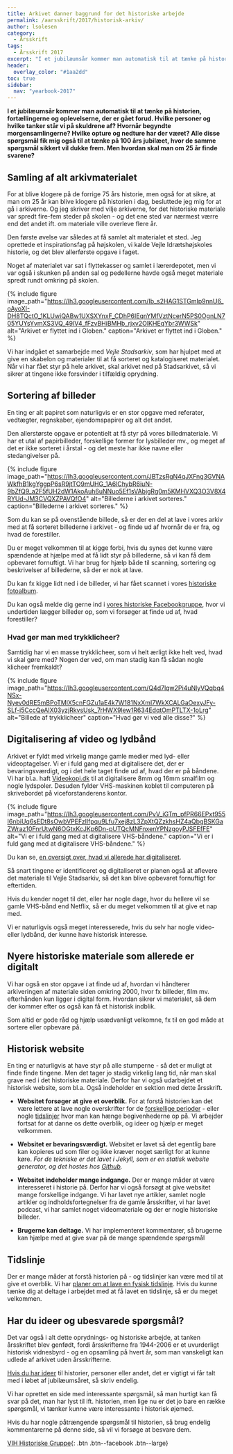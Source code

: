 ```yaml
---
title: Arkivet danner baggrund for det historiske arbejde
permalink: /aarsskrift/2017/historisk-arkiv/
author: lsolesen
category:
  - Årsskrift
tags:
  - Årsskrift 2017
excerpt: "I et jubilæumsår kommer man automatisk til at tænke på historien, fortællingerne og oplevelserne, der er gået forud. Lars Olesen fortæller om arbejdet med arkivet, det historiske website og samarbejdet med Stadsarkivet."
header:
  overlay_color: "#1aa2dd"
toc: true
sidebar:
  nav: "yearbook-2017"
---
```


**I et jubilæumsår kommer man automatisk til at tænke på historien, fortællingerne og oplevelserne, der er gået forud. Hvilke personer og hvilke tanker står vi på skuldrene af? Hvornår begyndte morgensamlingerne? Hvilke opture og nedture har der været? Alle disse spørgsmål fik mig også til at tænke på 100 års jubilæet, hvor de samme spørgsmål sikkert vil dukke frem. Men hvordan skal man om 25 år finde svarene?**
 
## Samling af alt arkivmaterialet

For at blive klogere på de forrige 75 års historie, men også for at sikre, at man om 25 år kan blive klogere på historien i dag, besluttede jeg mig for at gå i arkiverne. Og jeg skriver med vilje arkiverne, for det historiske materiale var spredt fire-fem steder på skolen - og det ene sted var nærmest værre end det andet ift. om materiale ville overleve flere år.

Den første øvelse var således at få samlet alt materialet et sted. Jeg oprettede et inspirationsfag på højskolen, vi kalde Vejle Idrætshøjskoles historie, og det blev allerførste opgave i faget.

Noget af materialet var sat i flyttekasser og samlet i lærerdepotet, men vi var også i skunken på anden sal og pedellerne havde også meget materiale spredt rundt omkring på skolen.

{% include figure
    image_path="https://lh3.googleusercontent.com/Ib_s2HAG1STGmIp9nnU6_oAyoXI-DH8TQctO_1KLUwiQABw1UXSXYnxF_CDhP6IEqnYMfVztNcerN5PS0OgnLN705YUYsYvmXS3VQ_49lV4_fFzvBHiBMHb_rjxv2OlKHEqYbr3WWSk"
    alt="Arkivet er flyttet ind i Globen."
    caption="Arkivet er flyttet ind i Globen." %}

Vi har indgået et samarbejde med _Vejle Stadsarkiv_, som har hjulpet med at give en skabelon og materialer til at få sorteret og katalogiseret materialet. Når vi har fået styr på hele arkivet, skal arkivet ned på Stadsarkivet, så vi sikrer at tingene ikke forsvinder i tilfældig oprydning.

## Sortering af billeder

En ting er alt papiret som naturligvis er en stor opgave med referater, vedtægter, regnskaber, ejendomspapirer og alt det andet.

Den allerstørste opgave er potentielt at få styr på vores billedmateriale. Vi har et utal af papirbilleder, forskellige former for lysbilleder mv., og meget af det er ikke sorteret i årstal - og det meste har ikke navne eller stedangivelser på.

{% include figure
    image_path="https://lh3.googleusercontent.com/JBTzsRgN4qJXFng3GVNAWkfhB1kgYggpP6sR9jtTO9mUHG_1A6lChybR6iuN-9bZfQ9_a2F5fUH2dW1AkoAuh6uNNuo5Ef1sVAbjgRg0m5KMHVXQ3O3V8X4RYUd-JM3CVQXZPAVQfO4"
    alt="Billederne i arkivet sorteres."
    caption="Billederne i arkivet sorteres." %}

Som du kan se på ovenstående billede, så er der en del at lave i vores arkiv med at få sorteret billederne i arkivet - og finde ud af hvornår de er fra, og hvad de forestiller.

Du er meget velkommen til at kigge forbi, hvis du synes det kunne være spændende at hjælpe med at få lidt styr på billederne, så vi kan få dem opbevaret fornuftigt. Vi har brug for hjælp både til scanning, sortering og beskrivelser af billederne, så der er nok at lave.

Du kan fx kigge lidt ned i de billeder, vi har fået scannet i vores [historiske fotoalbum](https://photos.app.goo.gl/v9mlKSmEyJsROObG3).

Du kan også melde dig gerne ind i [vores historiske Facebookgruppe](https://www.facebook.com/groups/655406751295188/), hvor vi undertiden lægger billeder op, som vi forsøger at finde ud af, hvad forestiller?

### Hvad gør man med trykklicheer?

Samtidig har vi en masse trykklicheer, som vi helt ærligt ikke helt ved, hvad vi skal gøre med? Nogen der ved, om man stadig kan få sådan nogle klicheer fremkaldt?

{% include figure
    image_path="https://lh3.googleusercontent.com/Q4d7lqw2Pi4uNlyVQqbq4NSx-Nyev0dRE5mBPoTMlX5cnFGZu1aE4k7W181NxXmI7WkXCALGaOexyJFy-SLf-i5CccQeAIX03yzjRkvsUsk_7rHWX9lew1R634EdqtOmPTLTX-1oLrg"
    alt="Billede af trykklicheer"
    caption="Hvad gør vi ved alle disse?" %}
 
## Digitalisering af video og lydbånd

Arkivet er fyldt med virkelig mange gamle medier med lyd- eller videoptagelser. Vi er i fuld gang med at digitalisere det, der er bevaringsværdigt, og i det hele taget finde ud af, hvad der er på båndene. Vi har bl.a. haft [Videokopi.dk](http://videokopi.dk) til at digitalisere 8mm og 16mm smalfilm og nogle lydspoler. Desuden fylder VHS-maskinen koblet til computeren på skrivebordet på viceforstanderens kontor. 

{% include figure
    image_path="https://lh3.googleusercontent.com/PvV_iGTm_pfPR66EPxt955I6nbiUq6sEDt8sOwbVPEFzlIfpqu9Lfu7xej8zL3ZpXtQZzkhsHZ4aQbgBSKGaZWraz10FnrUtwN6OGtxKcJKp6Dn-pUTQcMNFnxenYPNzgoyPJSFEfFE"
    alt="Vi er i fuld gang med at digitalisere VHS-båndene."
    caption="Vi er i fuld gang med at digitalisere VHS-båndene." %}

Du kan se, [en oversigt over, hvad vi allerede har digitaliseret](/digitalisering/).

Så snart tingene er identificeret og digitaliseret er planen også at aflevere det materiale til Vejle Stadsarkiv, så det kan blive opbevaret fornuftigt for eftertiden.

Hvis du kender noget til det, eller har nogle dage, hvor du hellere vil se gamle VHS-bånd end Netflix, så er du meget velkommen til at give et nap med.

Vi er naturligvis også meget interesserede, hvis du selv har nogle video- eller lydbånd, der kunne have historisk interesse.
 
## Nyere historiske materiale som allerede er digitalt

Vi har også en stor opgave i at finde ud af, hvordan vi håndterer arkiveringen af materiale siden omkring 2000, hvor fx billeder, film mv. efterhånden kun ligger i digital form. Hvordan sikrer vi materialet, så dem der kommer efter os også kan få et historisk indblik. 

Som altid er gode råd og hjælp usædvanligt velkomne, fx til en god måde at sortere eller opbevare på.

## Historisk website

En ting er naturligvis at have styr på alle stumperne - så det er muligt at finde finde tingene. Men det tager jo stadig virkelig lang tid, når man skal grave ned i det historiske materiale. Derfor har vi også udarbejdet et historisk website, som bl.a. Også indeholder en sektion med dette årsskrift.

- **Websitet forsøger at give et overblik.** For at forstå historien kan det være lettere at lave nogle overskrifter for de [forskellige perioder](/perioder/) - eller nogle [tidslinjer](/tidslinjer/) hvor man kan hænge begivenhederne op på. Vi arbejder fortsat for at danne os dette overblik, og ideer og hjælp er meget velkommen.

- **Websitet er bevaringsværdigt.** Websitet er lavet så det egentlig bare kan kopieres ud som filer og ikke kræver noget særligt for at kunne køre. _For de tekniske er det lavet i Jekyll, som er en statisk website generator, og det hostes hos [Github](http://github.com/vih/historie)._

- **Websitet indeholder mange indgange.** Der er mange måder at være interesseret i historie på. Derfor har vi også forsøgt at give websitet mange forskellige indgange. Vi har lavet nye artikler, samlet nogle artikler og indholdsfortegnelser fra de gamle årsskrifter, vi har lavet podcast, vi har samlet noget videomateriale og der er nogle historiske billeder.

- **Brugerne kan deltage.** Vi har implementeret kommentarer, så brugerne kan hjælpe med at give svar på de mange spændende spørgsmål

## Tidslinje

Der er mange måder at forstå historien på - og tidslinjer kan være med til at give et overblik. Vi har [planer om at lave en fysisk tidslinje](/plan-tidslinje/). Hvis du kunne tænke dig at deltage i arbejdet med at få lavet en tidslinje, så er du meget velkommen.

## Har du ideer og ubesvarede spørgsmål?

Det var også i alt dette oprydnings- og historiske arbejde, at tanken årsskriftet blev genfødt, fordi årsskrifterne fra 1944-2006 er et uvurderligt historisk vidnesbyrd - og en opsamling på hvert år, som man vanskeligt kan udlede af arkivet uden årsskrifterne.

[Hvis du har ideer](/ideer/) til historier, personer eller andet, det er vigtigt vi får talt med i løbet af jubilæumsåret, så skriv endelig.

Vi har oprettet en side med interessante spørgsmål, så man hurtigt kan få svar på det, man har lyst til ift. historien, men lige nu er det jo bare en række spørgsmål, vi tænker kunne være interessante i historisk øjemed.

Hvis du har nogle påtrængende spørgsmål til historien, så brug endelig kommentarerne på denne side, så vil vi forsøge at besvare dem.

[<i class="fab fa-facebook-f"></i> VIH Historiske Gruppe](https://www.facebook.com/groups/655406751295188/){: .btn .btn--facebook .btn--large}
